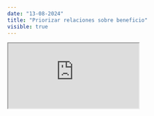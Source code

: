 ```yaml
---
date: "13-08-2024"
title: "Priorizar relaciones sobre beneficio"
visible: true
---
```

<iframe src="https://www.youtube.com/embed/xb9AiPKOw1o" allowfullscreen></iframe>
